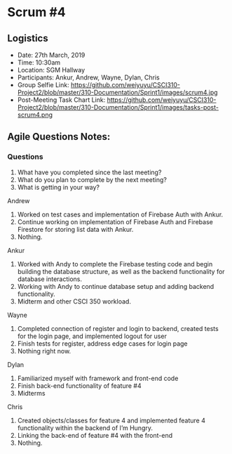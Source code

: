 # Scrum #4

## Logistics
- Date: 27th March, 2019
- Time: 10:30am
- Location: SGM Hallway
- Participants: Ankur, Andrew, Wayne, Dylan, Chris
- Group Selfie Link: https://github.com/weiyuyu/CSCI310-Project2/blob/master/310-Documentation/Sprint1/images/scrum4.jpg
- Post-Meeting Task Chart Link: https://github.com/weiyuyu/CSCI310-Project2/blob/master/310-Documentation/Sprint1/images/tasks-post-scrum4.png

## Agile Questions Notes:

### Questions
1. What have you completed since the last meeting?
2. What do you plan to complete by the next meeting?
3. What is getting in your way?

 
Andrew
1. Worked on test cases and implementation of Firebase Auth with Ankur.
2. Continue working on implementation of Firebase Auth and Firebase Firestore for storing list data with Ankur.
3. Nothing.

Ankur
1. Worked with Andy to complete the Firebase testing code and begin building the database structure, as well as the backend functionality for database interactions.
2. Working with Andy to continue database setup and adding backend functionality.
3. Midterm and other CSCI 350 workload.

Wayne
1. Completed connection of register and login to backend, created tests for the login page, and implemented logout for user
2. Finish tests for register, address edge cases for login page
3. Nothing right now.

Dylan
1. Familiarized myself with framework and front-end code
2. Finish back-end functionality of feature #4
3. Midterms

Chris
1. Created objects/classes for feature 4 and implemented feature 4 functionality within the backend of I’m Hungry. 
2. Linking the back-end of feature #4 with the front-end
3. Nothing.
